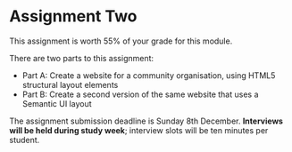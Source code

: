 # Assignment Two

This assignment is worth 55% of your grade for this module.

There are two parts to this assignment:

-	Part A: Create a website for a community organisation, using HTML5 structural layout elements
-	Part B: Create a second version of the same website that uses a Semantic UI layout

The assignment submission deadline is Sunday 8th December. **Interviews will be held during study week**; interview slots will be ten minutes per student. 
